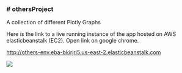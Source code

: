 **<h3># othersProject</h3>**
A collection of different Plotly Graphs

Here is the link to a live running instance of the app hosted on AWS elasticbeanstalk (EC2). Open link on google chrome.

http://others-env.eba-bkirjri5.us-east-2.elasticbeanstalk.com







![](https://media.giphy.com/media/FwIWTye9eoWKFbYWBQ/giphy.gif)
